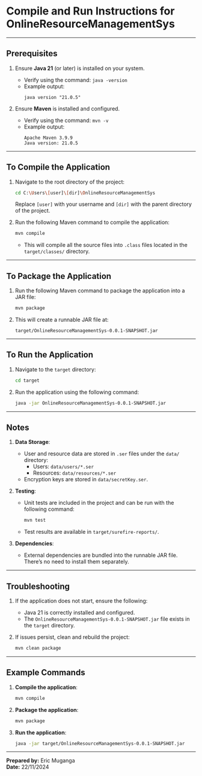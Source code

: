 
# Compile and Run Instructions for OnlineResourceManagementSys

---

## Prerequisites
1. Ensure **Java 21** (or later) is installed on your system.
    - Verify using the command: `java -version`
    - Example output:
      ```
      java version "21.0.5"
      ```

2. Ensure **Maven** is installed and configured.
    - Verify using the command: `mvn -v`
    - Example output:
      ```
      Apache Maven 3.9.9
      Java version: 21.0.5
      ```

---

## To Compile the Application
1. Navigate to the root directory of the project:
   ```bash
   cd C:\Users\[user]\[dir]\OnlineResourceManagementSys
   ```

   Replace `[user]` with your username and `[dir]` with the parent directory of the project.

2. Run the following Maven command to compile the application:
   ```bash
   mvn compile
   ```

    - This will compile all the source files into `.class` files located in the `target/classes/` directory.

---

## To Package the Application
1. Run the following Maven command to package the application into a JAR file:
   ```bash
   mvn package
   ```

2. This will create a runnable JAR file at:
   ```
   target/OnlineResourceManagementSys-0.0.1-SNAPSHOT.jar
   ```

---

## To Run the Application
1. Navigate to the `target` directory:
   ```bash
   cd target
   ```

2. Run the application using the following command:
   ```bash
   java -jar OnlineResourceManagementSys-0.0.1-SNAPSHOT.jar
   ```

---

## Notes
1. **Data Storage**:
    - User and resource data are stored in `.ser` files under the `data/` directory:
        - Users: `data/users/*.ser`
        - Resources: `data/resources/*.ser`
    - Encryption keys are stored in `data/secretKey.ser`.

2. **Testing**:
    - Unit tests are included in the project and can be run with the following command:
      ```bash
      mvn test
      ```
    - Test results are available in `target/surefire-reports/`.

3. **Dependencies**:
    - External dependencies are bundled into the runnable JAR file. There’s no need to install them separately.

---

## Troubleshooting
1. If the application does not start, ensure the following:
    - Java 21 is correctly installed and configured.
    - The `OnlineResourceManagementSys-0.0.1-SNAPSHOT.jar` file exists in the `target` directory.

2. If issues persist, clean and rebuild the project:
   ```bash
   mvn clean package
   ```

---

## Example Commands
1. **Compile the application**:
   ```bash
   mvn compile
   ```

2. **Package the application**:
   ```bash
   mvn package
   ```

3. **Run the application**:
   ```bash
   java -jar target/OnlineResourceManagementSys-0.0.1-SNAPSHOT.jar
   ```

---

**Prepared by:** Eric Muganga  
**Date:** 22/11/2024
